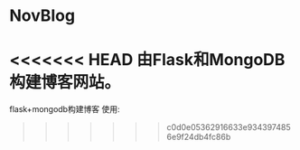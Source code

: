 # NovBlog
<<<<<<< HEAD
由Flask和MongoDB构建博客网站。
=======
flask+mongodb构建博客
使用:
>>>>>>> c0d0e05362916633e9343974856e9f24db4fc86b
